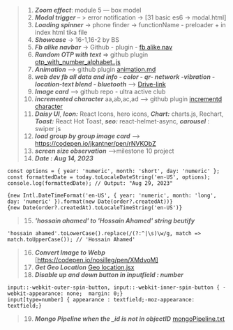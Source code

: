 >1. ***Zoom effect***: module 5 — box model  <br>
>2. ***Modal trigger*** – > error notification → [31 basic es6 → modal.html]<br>
>3. ***Loading spinner*** -> phone finder ->  functionName - preloader + in index html tika file<br>
>4. ***Showcase*** -> 16-1,16-2 by BS<br>
>5. ***Fb alike navbar*** → Github - plugin - [fb alike nav](https://github.com/Hossain-Ahamed/my-plugin/blob/main/fb-alike-nav.html)
>6. ***Random OTP with text*** ⇒  github plugin [otp_with_number_alphabet..js](https://github.com/Hossain-Ahamed/my-plugin/blob/main/otp_with_number_alphabet.js) <br>
>7. ***Animation*** --> github plugin [animation.md](https://github.com/Hossain-Ahamed/my-plugin/blob/main/animation.md) 
>8. ***web dev fb all data and info - color - qr- network -vibration -location-text blend - bluetooth*** --> [Drive-link](https://drive.google.com/drive/folders/1avLx2oge9x-Ajf6FeR8XDOETwx_exHVo)
>9. ***Image card*** --> github repo - ultra active club<br>
>10. ***incremented character*** aa,ab,ac,ad --> github plugin [incrementd character](https://github.com/Hossain-Ahamed/my-plugin/blob/main/incremented%20Character.html)
>11. ***Daisy UI***, ***Icon:*** React Icons, hero icons, ***Chart:*** charts.js, Rechart, ***Toast:*** React Hot Toast, ***seo:*** react-helmet-async, ***carousel*** : swiper js 
>12. ***load group by group image card*** --> https://codepen.io/jkantner/pen/rNVKObZ
>13. ***screen size observation*** -->milestone 10 project 
>14. ***Date : Aug 14, 2023***
```const today = new Date();
const options = { year: 'numeric', month: 'short', day: 'numeric' };
const formattedDate = today.toLocaleDateString('en-US', options);
console.log(formattedDate); // Output: "Aug 29, 2023"

{new Intl.DateTimeFormat('en-US', { year: 'numeric', month: 'long', day: 'numeric' }).format(new Date(order?.createdAt))}
{new Date(order?.createdAt).toLocaleTimeString('en-US')}
```
>15. ***'hossain ahamed' to 'Hossain Ahamed' string beutify***
```
'hossain ahamed'.toLowerCase().replace(/(?:^|\s)\w/g, match => match.toUpperCase()); // 'Hossain Ahamed'
```
>16. ***Convert Image to Webp***  [https://codepen.io/nosilleg/pen/XMdvoM]
>17. ***Get Geo Location***  [Geo location.jsx](https://github.com/Hossain-Ahamed/my-plugin/blob/main/get%20location.jsx)
>18. ***Disable up and down button in inputfield : number***
```
input::-webkit-outer-spin-button, input::-webkit-inner-spin-button { -webkit-appearance: none;  margin: 0;}
input[type=number] { appearance : textfield;-moz-appearance: textfield;}
```

>19. ***Mongo Pipeline when the _id is not in objectID*** [mongoPipeline.txt](https://github.com/Hossain-Ahamed/my-plugin/blob/144d05e766c4ea1ff58a8e59a8968cf4953c84e7/mongoPipeline.txt)

